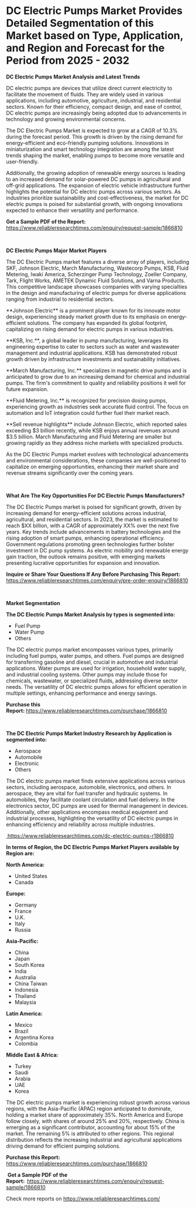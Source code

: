 <p><h1>DC Electric Pumps Market Provides Detailed Segmentation of this Market based on Type, Application, and Region and Forecast for the Period from 2025 - 2032</h1></p><p><strong>DC Electric Pumps Market Analysis and Latest Trends</strong></p>
<p><p>DC electric pumps are devices that utilize direct current electricity to facilitate the movement of fluids. They are widely used in various applications, including automotive, agriculture, industrial, and residential sectors. Known for their efficiency, compact design, and ease of control, DC electric pumps are increasingly being adopted due to advancements in technology and growing environmental concerns.</p><p>The DC Electric Pumps Market is expected to grow at a CAGR of 10.3% during the forecast period. This growth is driven by the rising demand for energy-efficient and eco-friendly pumping solutions. Innovations in miniaturization and smart technology integration are among the latest trends shaping the market, enabling pumps to become more versatile and user-friendly.</p><p>Additionally, the growing adoption of renewable energy sources is leading to an increased demand for solar-powered DC pumps in agricultural and off-grid applications. The expansion of electric vehicle infrastructure further highlights the potential for DC electric pumps across various sectors. As industries prioritize sustainability and cost-effectiveness, the market for DC electric pumps is poised for substantial growth, with ongoing innovations expected to enhance their versatility and performance.</p></p>
<p><strong>Get a Sample PDF of the Report:&nbsp;</strong> <a href="https://www.reliableresearchtimes.com/enquiry/request-sample/1866810?utm_campaign=3386&utm_medium=2&utm_source=Github&utm_content=ia&utm_term=11042025&utm_id=dc-electric-pumps">https://www.reliableresearchtimes.com/enquiry/request-sample/1866810</a></p>
<p>&nbsp;</p>
<p><strong>DC Electric Pumps Major Market Players</strong></p>
<p><p>The DC Electric Pumps market features a diverse array of players, including SKF, Johnson Electric, March Manufacturing, Wastecorp Pumps, KSB, Fluid Metering, Iwaki America, Scherzinger Pump Technology, Zoeller Company, Tark, Flight Works, AMETEK Dynamic Fluid Solutions, and Varna Products. This competitive landscape showcases companies with varying specialties in the design and manufacturing of electric pumps for diverse applications ranging from industrial to residential sectors.</p><p>**Johnson Electric** is a prominent player known for its innovate motor design, experiencing steady market growth due to its emphasis on energy-efficient solutions. The company has expanded its global footprint, capitalizing on rising demand for electric pumps in various industries.</p><p>**KSB, Inc.**, a global leader in pump manufacturing, leverages its engineering expertise to cater to sectors such as water and wastewater management and industrial applications. KSB has demonstrated robust growth driven by infrastructure investments and sustainability initiatives.</p><p>**March Manufacturing, Inc.** specializes in magnetic drive pumps and is anticipated to grow due to an increasing demand for chemical and industrial pumps. The firm's commitment to quality and reliability positions it well for future expansion.</p><p>**Fluid Metering, Inc.** is recognized for precision dosing pumps, experiencing growth as industries seek accurate fluid control. The focus on automation and IoT integration could further fuel their market reach.</p><p>**Sell revenue highlights** include Johnson Electric, which reported sales exceeding $3 billion recently, while KSB enjoys annual revenues around $3.5 billion. March Manufacturing and Fluid Metering are smaller but growing rapidly as they address niche markets with specialized products.</p><p>As the DC Electric Pumps market evolves with technological advancements and environmental considerations, these companies are well-positioned to capitalize on emerging opportunities, enhancing their market share and revenue streams significantly over the coming years.</p></p>
<p>&nbsp;</p>
<p><strong>What Are The Key Opportunities For DC Electric Pumps Manufacturers?</strong></p>
<p><p>The DC Electric Pumps market is poised for significant growth, driven by increasing demand for energy-efficient solutions across industrial, agricultural, and residential sectors. In 2023, the market is estimated to reach $XX billion, with a CAGR of approximately XX% over the next five years. Key trends include advancements in battery technologies and the rising adoption of smart pumps, enhancing operational efficiency. Government regulations promoting green technologies further bolster investment in DC pump systems. As electric mobility and renewable energy gain traction, the outlook remains positive, with emerging markets presenting lucrative opportunities for expansion and innovation.</p></p>
<p><strong>Inquire or Share Your Questions If Any Before Purchasing This Report:</strong> <a href="https://www.reliableresearchtimes.com/enquiry/pre-order-enquiry/1866810?utm_campaign=3386&utm_medium=2&utm_source=Github&utm_content=ia&utm_term=11042025&utm_id=dc-electric-pumps">https://www.reliableresearchtimes.com/enquiry/pre-order-enquiry/1866810</a></p>
<p>&nbsp;</p>
<p><strong>Market Segmentation</strong></p>
<p><strong>The DC Electric Pumps Market Analysis by types is segmented into:</strong></p>
<p><ul><li>Fuel Pump</li><li>Water Pump</li><li>Others</li></ul></p>
<p><p>The DC electric pumps market encompasses various types, primarily including fuel pumps, water pumps, and others. Fuel pumps are designed for transferring gasoline and diesel, crucial in automotive and industrial applications. Water pumps are used for irrigation, household water supply, and industrial cooling systems. Other pumps may include those for chemicals, wastewater, or specialized fluids, addressing diverse sector needs. The versatility of DC electric pumps allows for efficient operation in multiple settings, enhancing performance and energy savings.</p></p>
<p><strong>Purchase this Report:&nbsp;</strong><a href="https://www.reliableresearchtimes.com/purchase/1866810?utm_campaign=3386&utm_medium=2&utm_source=Github&utm_content=ia&utm_term=11042025&utm_id=dc-electric-pumps">https://www.reliableresearchtimes.com/purchase/1866810</a></p>
<p>&nbsp;</p>
<p><strong>The DC Electric Pumps Market Industry Research by Application is segmented into:</strong></p>
<p><ul><li>Aerospace</li><li>Automobile</li><li>Electronic</li><li>Others</li></ul></p>
<p><p>The DC electric pumps market finds extensive applications across various sectors, including aerospace, automobile, electronics, and others. In aerospace, they are vital for fuel transfer and hydraulic systems. In automobiles, they facilitate coolant circulation and fuel delivery. In the electronics sector, DC pumps are used for thermal management in devices. Additionally, other applications encompass medical equipment and industrial processes, highlighting the versatility of DC electric pumps in enhancing efficiency and reliability across multiple industries.</p></p>
<p><a href="https://www.reliableresearchtimes.com/dc-electric-pumps-r1866810?utm_campaign=3386&utm_medium=2&utm_source=Github&utm_content=ia&utm_term=11042025&utm_id=dc-electric-pumps">&nbsp;https://www.reliableresearchtimes.com/dc-electric-pumps-r1866810</a></p>
<p><strong>In terms of Region, the DC Electric Pumps Market Players available by Region are:</strong></p>
<p>
    <p> <strong> North America: </strong>
        <ul>
            <li>United States</li>
            <li>Canada</li>
        </ul>
        </p> 
    <p> <strong> Europe: </strong>
        <ul>
            <li>Germany</li>
            <li>France</li>
            <li>U.K.</li>
            <li>Italy</li>
            <li>Russia</li>
        </ul>
        </p> 
    <p> <strong> Asia-Pacific: </strong>
        <ul>
            <li>China</li>
            <li>Japan</li>
            <li>South Korea</li>
            <li>India</li>
            <li>Australia</li>
            <li>China Taiwan</li>
            <li>Indonesia</li>
            <li>Thailand</li>
            <li>Malaysia</li>
        </ul>
        </p> 
    <p> <strong> Latin America: </strong>
        <ul>
            <li>Mexico</li>
            <li>Brazil</li>
            <li>Argentina Korea</li>
            <li>Colombia</li>
        </ul>
        </p> 
    <p> <strong> Middle East & Africa: </strong>
        <ul>
            <li>Turkey</li>
            <li>Saudi</li>
            <li>Arabia</li>
            <li>UAE</li>
            <li>Korea</li>
        </ul>
    </p>
    </p>
<p><p>The DC electric pumps market is experiencing robust growth across various regions, with the Asia-Pacific (APAC) region anticipated to dominate, holding a market share of approximately 35%. North America and Europe follow closely, with shares of around 25% and 20%, respectively. China is emerging as a significant contributor, accounting for about 15% of the market. The remaining 5% is attributed to other regions. This regional distribution reflects the increasing industrial and agricultural applications driving demand for efficient pumping solutions.</p></p>
<p><strong>Purchase this Report: </strong><a href="https://www.reliableresearchtimes.com/purchase/1866810?utm_campaign=3386&utm_medium=2&utm_source=Github&utm_content=ia&utm_term=11042025&utm_id=dc-electric-pumps">https://www.reliableresearchtimes.com/purchase/1866810</a></p>
<p>&nbsp;<strong>Get a Sample PDF of the Report:&nbsp;&nbsp;</strong><a href="https://www.reliableresearchtimes.com/enquiry/request-sample/1866810?utm_campaign=3386&utm_medium=2&utm_source=Github&utm_content=ia&utm_term=11042025&utm_id=dc-electric-pumps">https://www.reliableresearchtimes.com/enquiry/request-sample/1866810</a></p>
<p><strong></strong></p>
<p>Check more reports on <a href="https://www.reliableresearchtimes.com/?utm_campaign=3386&utm_medium=2&utm_source=Github&utm_content=ia&utm_term=11042025&utm_id=dc-electric-pumps">https://www.reliableresearchtimes.com/</a></p>